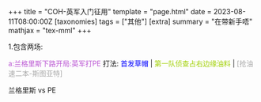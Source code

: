 +++
title = "COH-英军入门征用"
template = "page.html"
date = 2023-08-11T08:00:00Z
[taxonomies]
tags = ["其他"]
[extra]
summary = "在带新手唔"
mathjax = "tex-mml"
+++

1.包含两场:

 <font color=#BA55D3>a:兰格里斯下路开局:英军打PE </font> 
打法: <font color=Blue>首发草帽 </font>  | <font color=Markdown>第一队侦查占右边缘油料 </font>  | <font color=#A9A9A9>[抢油速二本-斯图亚特] </font>


兰格里斯 vs PE  


